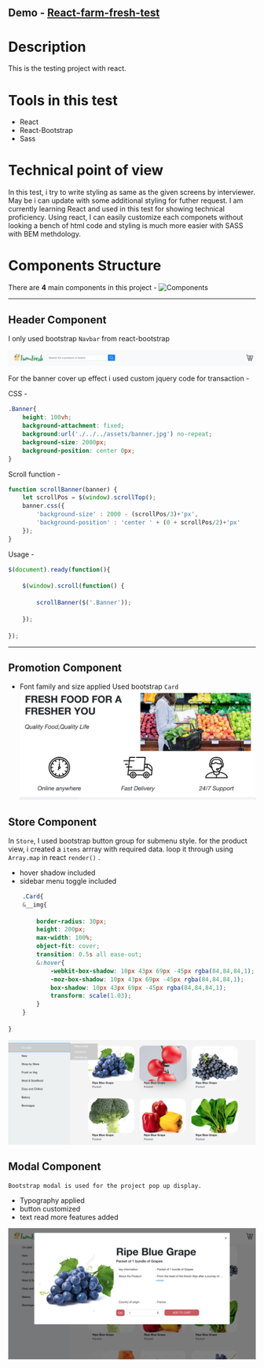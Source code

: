 Demo - [React-farm-fresh-test](https://crayonnova.github.io/react-farm-fresh-test/)
---

# Description
This is the testing project with react.

# Tools in this test
- React
- React-Bootstrap
- Sass

# Technical point of view
 
In this test, i try to write styling as same as the given screens by interviewer. May be i can update with some additional styling for futher request. I am currently learning React and used in this test for showing technical proficiency. Using react, I can easily customize each componets without looking a bench of html code and styling is much more easier with SASS with BEM methdology.

# Components Structure
There are __4__ main components in this project - 
![Components](component-ss.jpg "Components")

------
## Header Component
I only used bootstrap `Navbar` from react-bootstrap

![alt text](header.jpg "Header component")

For the banner cover up effect i used custom jquery code for transaction - 

CSS - 
```css
.Banner{
    height: 100vh;
    background-attachment: fixed;
    background:url('./../../assets/banner.jpg') no-repeat;
    background-size: 2000px;
    background-position: center 0px;
}
```

Scroll function - 
```javascript
function scrollBanner(banner) {
	let scrollPos = $(window).scrollTop();
	banner.css({
		'background-size' : 2000 - (scrollPos/3)+'px',
		'background-position' : 'center ' + (0 + scrollPos/2)+'px'
	});
}
```

Usage - 

```javascript
$(document).ready(function(){
	
	$(window).scroll(function() {
	
		scrollBanner($('.Banner'));

	});

});
```

------

## Promotion Component
- Font family and size applied
Used bootstrap `Card`
![Promotion component](promotion.jpg "Promotion component")


## Store Component

In `Store`, I used bootstrap button group for submenu style.
for the product view, i created a `items` arrray with required data. loop it through using `Array.map` in react `render()` .

 - hover shadow included
 - sidebar menu toggle included



```css
    .Card{
    &__img{
        
        border-radius: 30px;
        height: 200px;
        max-width: 100%;
        object-fit: cover;
        transition: 0.5s all ease-out;
        &:hover{
            -webkit-box-shadow: 10px 43px 69px -45px rgba(84,84,84,1);
            -moz-box-shadow: 10px 43px 69px -45px rgba(84,84,84,1);
            box-shadow: 10px 43px 69px -45px rgba(84,84,84,1);
            transform: scale(1.03);
        }
    }
    
}
```

![Store component](store.jpg "Store component")

## Modal Component
    Bootstrap modal is used for the project pop up display.

- Typography applied
- button customized
- text read more features added

![Modal component](modal.jpg "Modal component")
















	

